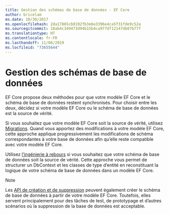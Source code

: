 ```yaml
---
title: Gestion des schémas de base de données - EF Core
author: bricelam
ms.date: 10/30/2017
ms.openlocfilehash: 2da17865cb0192fb3e6e3396e4ca5f31fde9c52a
ms.sourcegitcommit: 18ab4c349473d94b15b4ca977df12147db07b77f
ms.translationtype: HT
ms.contentlocale: fr-FR
ms.lasthandoff: 11/06/2019
ms.locfileid: "73655644"
---
```

# <a name="managing-database-schemas"></a>Gestion des schémas de base de données

EF Core propose deux méthodes pour que votre modèle EF Core et le schéma de base de données restent synchronisés. Pour choisir entre les deux, décidez si votre modèle EF Core ou le schéma de base de données est la source de vérité.

Si vous souhaitez que votre modèle EF Core soit la source de vérité, utilisez [Migrations][1]. Quand vous apportez des modifications à votre modèle EF Core, cette approche applique progressivement les modifications de schéma correspondantes à votre base de données afin qu’elle reste compatible avec votre modèle EF Core.

Utilisez [l’ingénierie à rebours][2] si vous souhaitez que votre schéma de base de données soit la source de vérité. Cette approche vous permet de structurer un DbContext et les classes de type d’entité en reconstituant la logique de votre schéma de base de données dans un modèle EF Core.

> [!NOTE]
> Les [API de création et de suppression][3] peuvent également créer le schéma de base de données à partir de votre modèle EF Core. Toutefois, elles servent principalement pour des tâches de test, de prototypage et d’autres scénarios où la suppression de la base de données est acceptable.


  [1]: migrations/index.md
  [2]: scaffolding.md
  [3]: ensure-created.md
